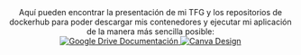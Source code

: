 <div align="center">
Aquí pueden encontrar la presentación de mi TFG y los repositorios de dockerhub para poder descargar mis contenedores y ejecutar mi aplicación de la manera más sencilla posible:<br>

  <a href="https://drive.google.com/drive/folders/1nLMpQa7IDfQa1kcEQy9Gbm1q4L8WWXD9?usp=sharing">
    <img src="https://img.shields.io/badge/Documentaci%C3%B3n%20TFG-4285F4?style=for-the-badge&logo=google-drive&logoColor=white" alt="Google Drive Documentación"/>
  </a>
  <a href="https://www.canva.com/design/DAGp-rD_miw/DDO_F24uotKf-jfy829OGQ/edit?utm_content=DAGp-rD_miw&utm_campaign=designshare&utm_medium=link2&utm_source=sharebutton">
    <img src="https://img.shields.io/badge/Canva%20Design-00C4CC?style=for-the-badge&logo=canva&logoColor=white" alt="Canva Design"/>
  </a>
</div>
